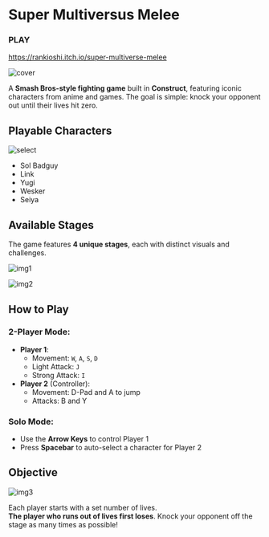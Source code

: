 # Super Multiversus Melee
### PLAY ###
https://rankioshi.itch.io/super-multiverse-melee

![cover](https://cdn.discordapp.com/attachments/1229834827721605152/1371617294878380042/gameCover.png?ex=6823c9a6&is=68227826&hm=0e011b812f489168957598060152534130089c65f4de5dee3881702aaa3a2bda&)


A **Smash Bros-style fighting game** built in **Construct**, featuring iconic characters from anime and games. The goal is simple: knock your opponent out until their lives hit zero.

## Playable Characters

![select](https://cdn.discordapp.com/attachments/1229834827721605152/1371617921373175838/image.png?ex=6823ca3b&is=682278bb&hm=d3c552932d786b0ece8f0e45ce175a88b8892ff1c8d8d2dcfd88ff478aeb9fd3&)

- Sol Badguy  
- Link  
- Yugi  
- Wesker  
- Seiya

## Available Stages

The game features **4 unique stages**, each with distinct visuals and challenges.

![img1](https://cdn.discordapp.com/attachments/1229834827721605152/1371618281236070450/image.png?ex=6823ca91&is=68227911&hm=7d9ffb02e744e3bb15e31691b1b7136e6c418da654bf67e904b05dd86d248174&)

![img2](https://cdn.discordapp.com/attachments/1229834827721605152/1371618570039197847/image.png?ex=6823cad6&is=68227956&hm=497fb6a0b3eac822fb322ad1ad844a46249541a399845955b5c1bfc4f68450d5&)

## How to Play

### 2-Player Mode:
- **Player 1**:
  - Movement: `W`, `A`, `S`, `D`
  - Light Attack: `J`
  - Strong Attack: `I`
- **Player 2** (Controller):
  - Movement: D-Pad and A to jump
  - Attacks: B and Y

### Solo Mode:
- Use the **Arrow Keys** to control Player 1
- Press **Spacebar** to auto-select a character for Player 2

## Objective

![img3](https://cdn.discordapp.com/attachments/1229834827721605152/1371619148026740808/image.png?ex=6823cb60&is=682279e0&hm=6e2a2c153e177a39e214607b7595ae75b6f5d7d788bf0d58c36329b8114b3db7&)

Each player starts with a set number of lives.  
**The player who runs out of lives first loses**. Knock your opponent off the stage as many times as possible!

